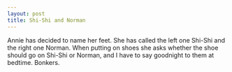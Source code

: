 ```yaml
--- 
layout: post
title: Shi-Shi and Norman
---
```

Annie has decided to name her feet. She has called the left one Shi-Shi and the right one Norman. When putting on shoes she asks whether the shoe should go on Shi-Shi or Norman, and I have to say goodnight to them at bedtime. Bonkers.
